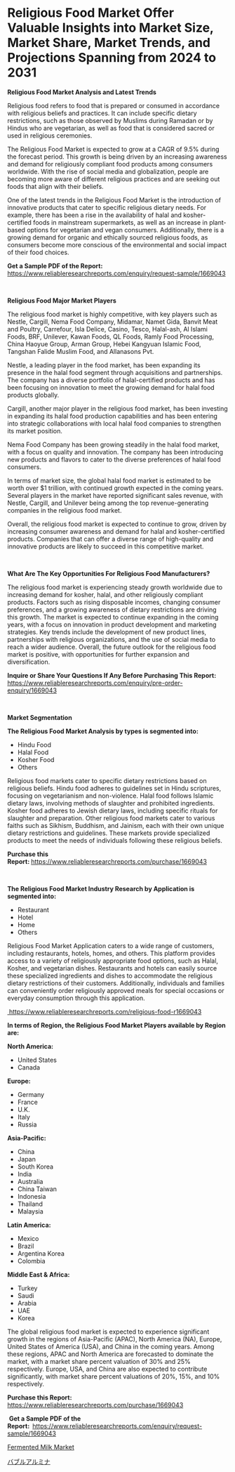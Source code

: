 <p><h1>Religious Food Market Offer Valuable Insights into Market Size, Market Share, Market Trends, and Projections Spanning from 2024 to 2031</h1></p><p><strong>Religious Food Market Analysis and Latest Trends</strong></p>
<p><p>Religious food refers to food that is prepared or consumed in accordance with religious beliefs and practices. It can include specific dietary restrictions, such as those observed by Muslims during Ramadan or by Hindus who are vegetarian, as well as food that is considered sacred or used in religious ceremonies.</p><p>The Religious Food Market is expected to grow at a CAGR of 9.5% during the forecast period. This growth is being driven by an increasing awareness and demand for religiously compliant food products among consumers worldwide. With the rise of social media and globalization, people are becoming more aware of different religious practices and are seeking out foods that align with their beliefs.</p><p>One of the latest trends in the Religious Food Market is the introduction of innovative products that cater to specific religious dietary needs. For example, there has been a rise in the availability of halal and kosher-certified foods in mainstream supermarkets, as well as an increase in plant-based options for vegetarian and vegan consumers. Additionally, there is a growing demand for organic and ethically sourced religious foods, as consumers become more conscious of the environmental and social impact of their food choices.</p></p>
<p><strong>Get a Sample PDF of the Report:&nbsp;</strong> <a href="https://www.reliableresearchreports.com/enquiry/request-sample/1669043">https://www.reliableresearchreports.com/enquiry/request-sample/1669043</a></p>
<p>&nbsp;</p>
<p><strong>Religious Food Major Market Players</strong></p>
<p><p>The religious food market is highly competitive, with key players such as Nestle, Cargill, Nema Food Company, Midamar, Namet Gida, Banvit Meat and Poultry, Carrefour, Isla Delice, Casino, Tesco, Halal-ash, Al Islami Foods, BRF, Unilever, Kawan Foods, QL Foods, Ramly Food Processing, China Haoyue Group, Arman Group, Hebei Kangyuan Islamic Food, Tangshan Falide Muslim Food, and Allanasons Pvt. </p><p>Nestle, a leading player in the food market, has been expanding its presence in the halal food segment through acquisitions and partnerships. The company has a diverse portfolio of halal-certified products and has been focusing on innovation to meet the growing demand for halal food products globally.</p><p>Cargill, another major player in the religious food market, has been investing in expanding its halal food production capabilities and has been entering into strategic collaborations with local halal food companies to strengthen its market position.</p><p>Nema Food Company has been growing steadily in the halal food market, with a focus on quality and innovation. The company has been introducing new products and flavors to cater to the diverse preferences of halal food consumers.</p><p>In terms of market size, the global halal food market is estimated to be worth over $1 trillion, with continued growth expected in the coming years. Several players in the market have reported significant sales revenue, with Nestle, Cargill, and Unilever being among the top revenue-generating companies in the religious food market. </p><p>Overall, the religious food market is expected to continue to grow, driven by increasing consumer awareness and demand for halal and kosher-certified products. Companies that can offer a diverse range of high-quality and innovative products are likely to succeed in this competitive market.</p></p>
<p>&nbsp;</p>
<p><strong>What Are The Key Opportunities For Religious Food Manufacturers?</strong></p>
<p><p>The religious food market is experiencing steady growth worldwide due to increasing demand for kosher, halal, and other religiously compliant products. Factors such as rising disposable incomes, changing consumer preferences, and a growing awareness of dietary restrictions are driving this growth. The market is expected to continue expanding in the coming years, with a focus on innovation in product development and marketing strategies. Key trends include the development of new product lines, partnerships with religious organizations, and the use of social media to reach a wider audience. Overall, the future outlook for the religious food market is positive, with opportunities for further expansion and diversification.</p></p>
<p><strong>Inquire or Share Your Questions If Any Before Purchasing This Report:</strong> <a href="https://www.reliableresearchreports.com/enquiry/pre-order-enquiry/1669043">https://www.reliableresearchreports.com/enquiry/pre-order-enquiry/1669043</a></p>
<p>&nbsp;</p>
<p><strong>Market Segmentation</strong></p>
<p><strong>The Religious Food Market Analysis by types is segmented into:</strong></p>
<p><ul><li>Hindu Food</li><li>Halal Food</li><li>Kosher Food</li><li>Others</li></ul></p>
<p><p>Religious food markets cater to specific dietary restrictions based on religious beliefs. Hindu food adheres to guidelines set in Hindu scriptures, focusing on vegetarianism and non-violence. Halal food follows Islamic dietary laws, involving methods of slaughter and prohibited ingredients. Kosher food adheres to Jewish dietary laws, including specific rituals for slaughter and preparation. Other religious food markets cater to various faiths such as Sikhism, Buddhism, and Jainism, each with their own unique dietary restrictions and guidelines. These markets provide specialized products to meet the needs of individuals following these religious beliefs.</p></p>
<p><strong>Purchase this Report:&nbsp;</strong><a href="https://www.reliableresearchreports.com/purchase/1669043">https://www.reliableresearchreports.com/purchase/1669043</a></p>
<p>&nbsp;</p>
<p><strong>The Religious Food Market Industry Research by Application is segmented into:</strong></p>
<p><ul><li>Restaurant</li><li>Hotel</li><li>Home</li><li>Others</li></ul></p>
<p><p>Religious Food Market Application caters to a wide range of customers, including restaurants, hotels, homes, and others. This platform provides access to a variety of religiously appropriate food options, such as Halal, Kosher, and vegetarian dishes. Restaurants and hotels can easily source these specialized ingredients and dishes to accommodate the religious dietary restrictions of their customers. Additionally, individuals and families can conveniently order religiously approved meals for special occasions or everyday consumption through this application.</p></p>
<p><a href="https://www.reliableresearchreports.com/religious-food-r1669043">&nbsp;https://www.reliableresearchreports.com/religious-food-r1669043</a></p>
<p><strong>In terms of Region, the Religious Food Market Players available by Region are:</strong></p>
<p>
    <p> <strong> North America: </strong>
        <ul>
            <li>United States</li>
            <li>Canada</li>
        </ul>
        </p> 
    <p> <strong> Europe: </strong>
        <ul>
            <li>Germany</li>
            <li>France</li>
            <li>U.K.</li>
            <li>Italy</li>
            <li>Russia</li>
        </ul>
        </p> 
    <p> <strong> Asia-Pacific: </strong>
        <ul>
            <li>China</li>
            <li>Japan</li>
            <li>South Korea</li>
            <li>India</li>
            <li>Australia</li>
            <li>China Taiwan</li>
            <li>Indonesia</li>
            <li>Thailand</li>
            <li>Malaysia</li>
        </ul>
        </p> 
    <p> <strong> Latin America: </strong>
        <ul>
            <li>Mexico</li>
            <li>Brazil</li>
            <li>Argentina Korea</li>
            <li>Colombia</li>
        </ul>
        </p> 
    <p> <strong> Middle East & Africa: </strong>
        <ul>
            <li>Turkey</li>
            <li>Saudi</li>
            <li>Arabia</li>
            <li>UAE</li>
            <li>Korea</li>
        </ul>
    </p>
    </p>
<p><p>The global religious food market is expected to experience significant growth in the regions of Asia-Pacific (APAC), North America (NA), Europe, United States of America (USA), and China in the coming years. Among these regions, APAC and North America are forecasted to dominate the market, with a market share percent valuation of 30% and 25% respectively. Europe, USA, and China are also expected to contribute significantly, with market share percent valuations of 20%, 15%, and 10% respectively.</p></p>
<p><strong>Purchase this Report: </strong><a href="https://www.reliableresearchreports.com/purchase/1669043">https://www.reliableresearchreports.com/purchase/1669043</a></p>
<p>&nbsp;<strong>Get a Sample PDF of the Report:&nbsp;&nbsp;</strong><a href="https://www.reliableresearchreports.com/enquiry/request-sample/1669043">https://www.reliableresearchreports.com/enquiry/request-sample/1669043</a></p>
<p><strong></strong></p>
<p><p><a href="https://github.com/Sarissaschmalingtr6fz2739/Market-Research-Report-List-2/blob/main/fermented-milk-market.md">Fermented Milk Market</a></p><p><a href="https://github.com/ksxzwxabcuynh011/Market-Research-Report-List-1/blob/main/507352218662.md">バブルアルミナ</a></p></p>